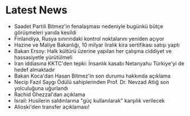 # Latest News
-  Saadet Partili Bitmez'in fenalaşması nedeniyle bugünkü bütçe görüşmeleri yarıda kesildi
-  Finlandiya, Rusya sınırındaki kontrol noktalarını yeniden açıyor
-  Hazine ve Maliye Bakanlığı, 10 milyar liralık kira sertifikası satışı yaptı
-  Bakan Ersoy: Halk kültürü üzerine yapılan her çalışma ciddiyet ve hassasiyetle yürütülmeli
-  İran iddiasına KKTC'den tepki: İnsanlık kasabı Netanyahu Türkiye'yi de hedef almaktadır
-  Bakan Koca'dan Hasan Bitmez'in son durumu hakkında açıklama
-  Necip Fazıl Saygı Ödülü sahiplerinden Prof. Dr. Nevzad Atlığ son yolculuğuna uğurlandı
-  Rachid Ghezzal'dan açıklama
-  İsrail: Husilerin saldırılarına "güç kullanılarak" karşılık verilecek
-  Alioski'den transfer açıklaması!
